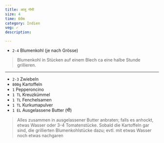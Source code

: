 ```yaml
---
title: आलू गोभी 
size: 4
time: 60m
category: Indien
veg: ✓
description: 

---
```


- `2-4` Blumenkohl (je nach Grösse)

> Blumenkohl in Stücken auf einem Blech ca eine halbe Stunde grillieren.

---

- `2-3` Zwiebeln
- `800g` Kartoffeln
- `1` Pepperoncino
- `1 TL` Kreuzkümmel
- `1 TL` Fenchelsamen
- `1 TL` Kurkumapulver
- `1 EL` Ausgelassene Butter (घी)

> Alles zusammen in ausgelassener Butter anbraten; falls es anhockt, etwas Wasser oder 3-4 Tomatenstücke. Sobald die Kartoffeln gar sind, die grillierten Blumenkohlstücke dazu; evtl. mit etwas Wasser noch etwas nachgaren